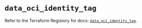# `data_oci_identity_tag`

Refer to the Terraform Registory for docs: [`data_oci_identity_tag`](https://registry.terraform.io/providers/oracle/oci/6.18.0/docs/data-sources/identity_tag).
